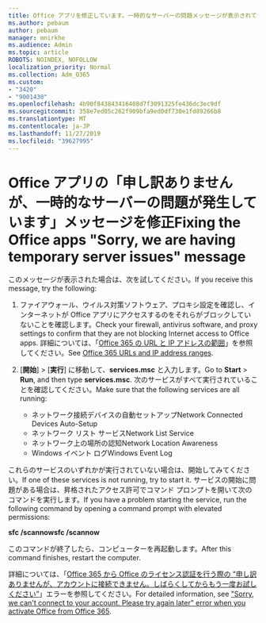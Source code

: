 ```yaml
---
title: Office アプリを修正しています。一時的なサーバーの問題メッセージが表示されています。
ms.author: pebaum
author: pebaum
manager: mnirkhe
ms.audience: Admin
ms.topic: article
ROBOTS: NOINDEX, NOFOLLOW
localization_priority: Normal
ms.collection: Adm_O365
ms.custom:
- "3420"
- "9001430"
ms.openlocfilehash: 4b90f843843416408d7f3091325fe436dc3ec9df
ms.sourcegitcommit: 358e7ed05c262f909bfa9ed0df730e1fd89266b8
ms.translationtype: MT
ms.contentlocale: ja-JP
ms.lasthandoff: 11/27/2019
ms.locfileid: "39627995"
---
```

# <a name="fixing-the-office-apps-sorry-we-are-having-temporary-server-issues-message"></a><span data-ttu-id="cb768-102">Office アプリの「申し訳ありませんが、一時的なサーバーの問題が発生しています」メッセージを修正</span><span class="sxs-lookup"><span data-stu-id="cb768-102">Fixing the Office apps "Sorry, we are having temporary server issues" message</span></span>

<span data-ttu-id="cb768-103">このメッセージが表示された場合は、次を試してください。</span><span class="sxs-lookup"><span data-stu-id="cb768-103">If you receive this message, try the following:</span></span>

1. <span data-ttu-id="cb768-104">ファイアウォール、ウイルス対策ソフトウェア、プロキシ設定を確認し、インターネットが Office アプリにアクセスするのをそれらがブロックしていないことを確認します。</span><span class="sxs-lookup"><span data-stu-id="cb768-104">Check your firewall, antivirus software, and proxy settings to confirm that they are not blocking Internet access to Office apps.</span></span> <span data-ttu-id="cb768-105">詳細については、「[Office 365 の URL と IP アドレスの範囲](https://docs.microsoft.com/office365/enterprise/urls-and-ip-address-ranges)」を参照してください。</span><span class="sxs-lookup"><span data-stu-id="cb768-105">See [Office 365 URLs and IP address ranges](https://docs.microsoft.com/office365/enterprise/urls-and-ip-address-ranges).</span></span>

2. <span data-ttu-id="cb768-106">[**開始**] > [**実行**] に移動して、**services.msc** と入力します。</span><span class="sxs-lookup"><span data-stu-id="cb768-106">Go to **Start** > **Run**, and then type **services.msc**.</span></span> <span data-ttu-id="cb768-107">次のサービスがすべて実行されていることを確認してください。</span><span class="sxs-lookup"><span data-stu-id="cb768-107">Make sure that the following services are all running:</span></span>
    - <span data-ttu-id="cb768-108">ネットワーク接続デバイスの自動セットアップ</span><span class="sxs-lookup"><span data-stu-id="cb768-108">Network Connected Devices Auto-Setup</span></span>
    - <span data-ttu-id="cb768-109">ネットワーク リスト サービス</span><span class="sxs-lookup"><span data-stu-id="cb768-109">Network List Service</span></span>
    - <span data-ttu-id="cb768-110">ネットワーク上の場所の認知</span><span class="sxs-lookup"><span data-stu-id="cb768-110">Network Location Awareness</span></span>
    - <span data-ttu-id="cb768-111">Windows イベント ログ</span><span class="sxs-lookup"><span data-stu-id="cb768-111">Windows Event Log</span></span>

<span data-ttu-id="cb768-112">これらのサービスのいずれかが実行されていない場合は、開始してみてください。</span><span class="sxs-lookup"><span data-stu-id="cb768-112">If one of these services is not running, try to start it.</span></span> <span data-ttu-id="cb768-113">サービスの開始に問題がある場合は、昇格されたアクセス許可でコマンド プロンプトを開いて次のコマンドを実行します。</span><span class="sxs-lookup"><span data-stu-id="cb768-113">If you have a problem starting the service, run the following command by opening a command prompt with elevated permissions:</span></span>

<span data-ttu-id="cb768-114">**sfc /scannow**</span><span class="sxs-lookup"><span data-stu-id="cb768-114">**sfc /scannow**</span></span>

<span data-ttu-id="cb768-115">このコマンドが終了したら、コンピューターを再起動します。</span><span class="sxs-lookup"><span data-stu-id="cb768-115">After this command finishes, restart the computer.</span></span>

<span data-ttu-id="cb768-116">詳細については、「[Office 365 から Office のライセンス認証を行う際の ”申し訳ありませんが、アカウントに接続できません。しばらくしてからもう一度お試しください”](https://docs.microsoft.com/office/troubleshoot/activation-installation/issue-when-activate-office-from-office-365)」エラーを参照してください。</span><span class="sxs-lookup"><span data-stu-id="cb768-116">For detailed information, see ["Sorry, we can't connect to your account. Please try again later" error when you activate Office from Office 365](https://docs.microsoft.com/office/troubleshoot/activation-installation/issue-when-activate-office-from-office-365).</span></span>